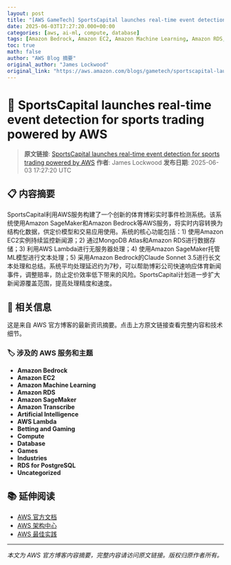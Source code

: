```yaml
---
layout: post
title: "[AWS GameTech] SportsCapital launches real-time event detection for sports trading powered by AWS"
date: 2025-06-03T17:27:20.000+00:00
categories: [aws, ai-ml, compute, database]
tags: [Amazon Bedrock, Amazon EC2, Amazon Machine Learning, Amazon RDS, Amazon SageMaker, Amazon Transcribe, Artificial Intelligence, AWS Lambda, Betting and Gaming, Compute, Database, Games, Industries, RDS for PostgreSQL, Uncategorized]
toc: true
math: false
author: "AWS Blog 摘要"
original_author: "James Lockwood"
original_link: "https://aws.amazon.com/blogs/gametech/sportscapital-launches-real-time-event-detection-for-sports-trading-powered-by-aws/"
---
```


# 🤖 SportsCapital launches real-time event detection for sports trading powered by AWS

> **原文链接**: [SportsCapital launches real-time event detection for sports trading powered by AWS](https://aws.amazon.com/blogs/gametech/sportscapital-launches-real-time-event-detection-for-sports-trading-powered-by-aws/)
> **作者**: James Lockwood
> **发布日期**: 2025-06-03 17:27:20 UTC

## 📋 内容摘要

SportsCapital利用AWS服务构建了一个创新的体育博彩实时事件检测系统。该系统使用Amazon SageMaker和Amazon Bedrock等AWS服务，将实时内容转换为结构化数据，供定价模型和交易应用使用。系统的核心功能包括：1) 使用Amazon EC2实例持续监控新闻源；2) 通过MongoDB Atlas和Amazon RDS进行数据存储；3) 利用AWS Lambda进行无服务器处理；4) 使用Amazon SageMaker托管ML模型进行文本处理；5) 采用Amazon Bedrock的Claude Sonnet 3.5进行长文本处理和总结。系统平均处理延迟约为7秒，可以帮助博彩公司快速响应体育新闻事件，调整赔率，防止定价效率低下带来的风险。SportsCapital计划进一步扩大新闻源覆盖范围，提高处理精度和速度。

## 🔗 相关信息

这是来自 AWS 官方博客的最新资讯摘要。点击上方原文链接查看完整内容和技术细节。

### 🏷️ 涉及的 AWS 服务和主题

- **Amazon Bedrock**
- **Amazon EC2**
- **Amazon Machine Learning**
- **Amazon RDS**
- **Amazon SageMaker**
- **Amazon Transcribe**
- **Artificial Intelligence**
- **AWS Lambda**
- **Betting and Gaming**
- **Compute**
- **Database**
- **Games**
- **Industries**
- **RDS for PostgreSQL**
- **Uncategorized**

## 📚 延伸阅读

- [AWS 官方文档](https://docs.aws.amazon.com/)
- [AWS 架构中心](https://aws.amazon.com/architecture/)
- [AWS 最佳实践](https://aws.amazon.com/architecture/well-architected/)

---

*本文为 AWS 官方博客内容摘要，完整内容请访问原文链接。版权归原作者所有。*